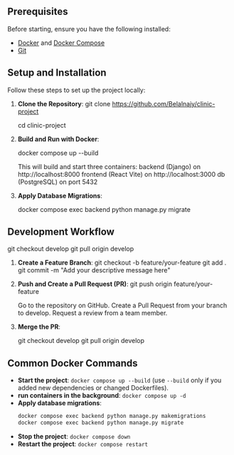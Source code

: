 ## Prerequisites

Before starting, ensure you have the following installed:

- [Docker](https://www.docker.com/get-started) and [Docker Compose](https://docs.docker.com/compose/install/)
- [Git](https://git-scm.com/downloads)

## Setup and Installation

Follow these steps to set up the project locally:

1. **Clone the Repository**:
   git clone https://github.com/Belalnajy/clinic-project

   cd clinic-project

2. **Build and Run with Docker**:

   docker compose up --build

   This will build and start three containers:
   backend (Django) on http://localhost:8000
   frontend (React Vite) on http://localhost:3000
   db (PostgreSQL) on port 5432

3. **Apply Database Migrations**:

   docker compose exec backend python manage.py migrate

## Development Workflow

git checkout develop
git pull origin develop

1. **Create a Feature Branch**:
   git checkout -b feature/your-feature
   git add .
   git commit -m "Add your descriptive message here"
2. **Push and Create a Pull Request (PR)**:
   git push origin feature/your-feature

   Go to the repository on GitHub.
   Create a Pull Request from your branch to develop.
   Request a review from a team member.

3. **Merge the PR**:

   git checkout develop
   git pull origin develop

## Common Docker Commands

- **Start the project**: `docker compose up --build` (use `--build` only if you added new dependencies or changed Dockerfiles).
- **run containers in the background**: `docker compose up -d`
- **Apply database migrations**:
  ```bash
  docker compose exec backend python manage.py makemigrations
  docker compose exec backend python manage.py migrate
  ```
- **Stop the project**: `docker compose down`
- **Restart the project**: `docker compose restart`
